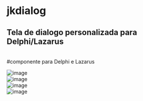 # <b>jkdialog</b>
<h2>Tela de dialogo personalizada para Delphi/Lazarus</h2> <br> 
#componente para Delphi e Lazarus

![image](https://user-images.githubusercontent.com/26030963/205958181-2b0ca17d-8469-4830-923c-002d0f94ed2b.png) <br>
![image](https://user-images.githubusercontent.com/26030963/205958205-2259cb82-b82a-4dd6-9722-8d8b05c0d025.png) <br> 
![image](https://user-images.githubusercontent.com/26030963/205958216-b7e84015-1afd-4d02-bb78-b7dfc0501263.png) <br> 
![image](https://user-images.githubusercontent.com/26030963/205958234-8156924c-15ae-4617-a886-774ada5852ab.png) <br> 
